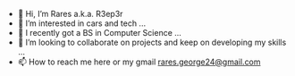 - 👋 Hi, I’m Rares a.k.a. R3ep3r
- 👀 I’m interested in cars and tech ...
- 🌱 I recently got a BS in Computer Science ...
- 💞️ I’m looking to collaborate on projects and keep on developing my skills ...
- 📫 How to reach me here or my gmail rares.george24@gmail.com

<!---
R3ep3r/R3ep3r is a ✨ special ✨ repository because its `README.md` (this file) appears on your GitHub profile.
You can click the Preview link to take a look at your changes.
--->
